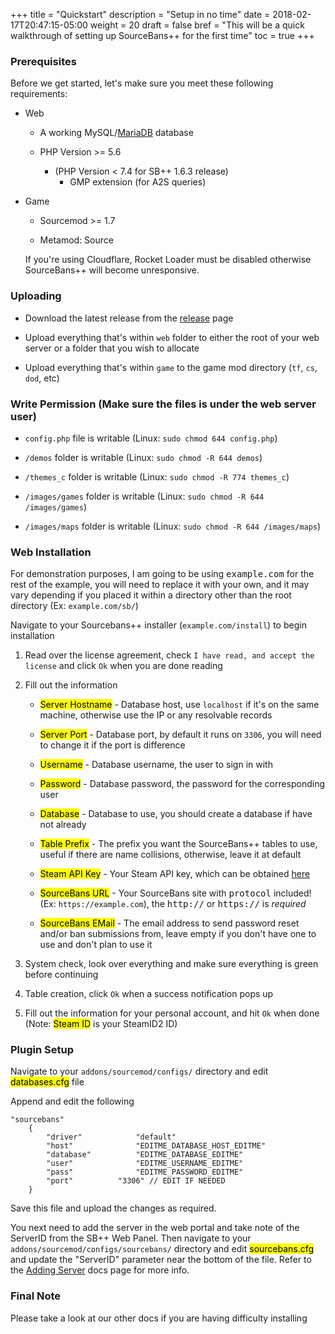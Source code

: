 +++
title = "Quickstart"
description = "Setup in no time"
date = 2018-02-17T20:47:15-05:00
weight = 20
draft = false
bref = "This will be a quick walkthrough of setting up SourceBans++ for the first time"
toc = true
+++

### Prerequisites

Before we get started, let's make sure you meet these following requirements:

* Web

  * A working MySQL/[MariaDB](/docs/mariadb) database

  * PHP Version >= 5.6
	* (PHP Version < 7.4 for SB++ 1.6.3 release)
        * GMP extension (for A2S queries)

* Game

  * Sourcemod >= 1.7

  * Metamod: Source

  If you're using Cloudflare, Rocket Loader must be disabled otherwise SourceBans++ will become unresponsive.

### Uploading

* Download the latest release from the <a href="https://github.com/sbpp/sourcebans-pp/releases" target="_blank_">release</a> page

* Upload everything that's within `web` folder to either the root of your web server or a folder that you wish to allocate

* Upload everything that's within `game` to the game mod directory (`tf`, `cs`, `dod`, etc)

### Write Permission (Make sure the files is under the web server user)

* `config.php` file is writable (Linux: `sudo chmod 644 config.php`)

* `/demos` folder is writable (Linux: `sudo chmod -R 644 demos`)

* `/themes_c` folder is writable (Linux: `sudo chmod -R 774 themes_c`)

* `/images/games` folder is writable (Linux: `sudo chmod -R 644 /images/games`)

* `/images/maps` folder is writable (Linux: `sudo chmod -R 644 /images/maps`)

### Web Installation

For demonstration purposes, I am going to be using <samp>example.com</samp> for the rest of the example, you will need to replace it with your own, and it may vary depending if you placed it
within a directory other than the root directory (Ex: `example.com/sb/`)

Navigate to your Sourcebans++ installer (`example.com/install`) to begin installation

1.  Read over the license agreement, check `I have read, and accept the license` and click `Ok` when you are done reading

2.  Fill out the information


    - <mark>Server Hostname</mark> - Database host, use `localhost` if it's on the same machine, otherwise use the IP or any resolvable records

    - <mark>Server Port</mark> - Database port, by default it runs on `3306`, you will need to change it if the port is difference

    - <mark>Username</mark> - Database username, the user to sign in with

    - <mark>Password</mark> - Database password, the password for the corresponding user

    - <mark>Database</mark> - Database to use, you should create a database if have not already

    - <mark>Table Prefix</mark> - The prefix you want the SourceBans++ tables to use, useful if there are name collisions, otherwise, leave it at default

    - <mark>Steam API Key</mark> - Your Steam API key, which can be obtained <a href="https://steamcommunity.com/dev/apikey" target="_blank_">here</a>

    - <mark>SourceBans URL</mark> - Your SourceBans site with <samp>protocol</samp> included! (Ex: `https://example.com`), the <samp>http://</samp> or <samp>https://</samp> is <em>required</em>

    - <mark>SourceBans EMail</mark> - The email address to send password reset and/or ban submissions from, leave empty if you don't have one to use and don't plan to use it

3.  System check, look over everything and make sure everything is green before continuing

4.  Table creation, click `Ok` when a success notification pops up

5.  Fill out the information for your personal account, and hit `Ok` when done (Note: <mark>Steam ID</mark> is your SteamID2 ID)

### Plugin Setup

Navigate to your `addons/sourcemod/configs/` directory and edit <mark>databases.cfg</mark> file

Append and edit the following

```
"sourcebans"
	{
		"driver"			"default"
		"host"				"EDITME_DATABASE_HOST_EDITME"
		"database"			"EDITME_DATABASE_EDITME"
		"user"				"EDITME_USERNAME_EDITME"
		"pass"				"EDITME_PASSWORD_EDITME"
		"port"			"3306" // EDIT IF NEEDED
	}
```

Save this file and upload the changes as required.

You next need to add the server in the web portal and take note of the ServerID from the SB++ Web Panel. Then navigate to your  `addons/sourcemod/configs/sourcebans/` directory and edit <mark>sourcebans.cfg</mark> and update the "ServerID" parameter near the bottom of the file. Refer to the [Adding Server](/docs/adding_server) docs page for more info.
### Final Note

Please take a look at our other docs if you are having difficulty installing
